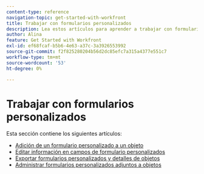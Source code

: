 ```yaml
---
content-type: reference
navigation-topic: get-started-with-workfront
title: Trabajar con formularios personalizados
description: Lea estos artículos para aprender a trabajar con formularios personalizados en Adobe Workfront.
author: Alina
feature: Get Started with Workfront
exl-id: ef68fcaf-b5b6-4e63-a37c-3a3926553992
source-git-commit: f2f825280204b56d2dc85efc7a315a4377e551c7
workflow-type: tm+mt
source-wordcount: '53'
ht-degree: 0%

---
```


# Trabajar con formularios personalizados

Esta sección contiene los siguientes artículos:

* [Adición de un formulario personalizado a un objeto](../../workfront-basics/work-with-custom-forms/add-a-custom-form-to-an-object.md)
* [Editar información en campos de formulario personalizados](../../workfront-basics/work-with-custom-forms/edit-custom-forms.md)
* [Exportar formularios personalizados y detalles de objetos](../../workfront-basics/work-with-custom-forms/export-custom-forms-details.md)
* [Administrar formularios personalizados adjuntos a objetos](../../workfront-basics/work-with-custom-forms/manage-custom-forms-attached-to-objects.md)
